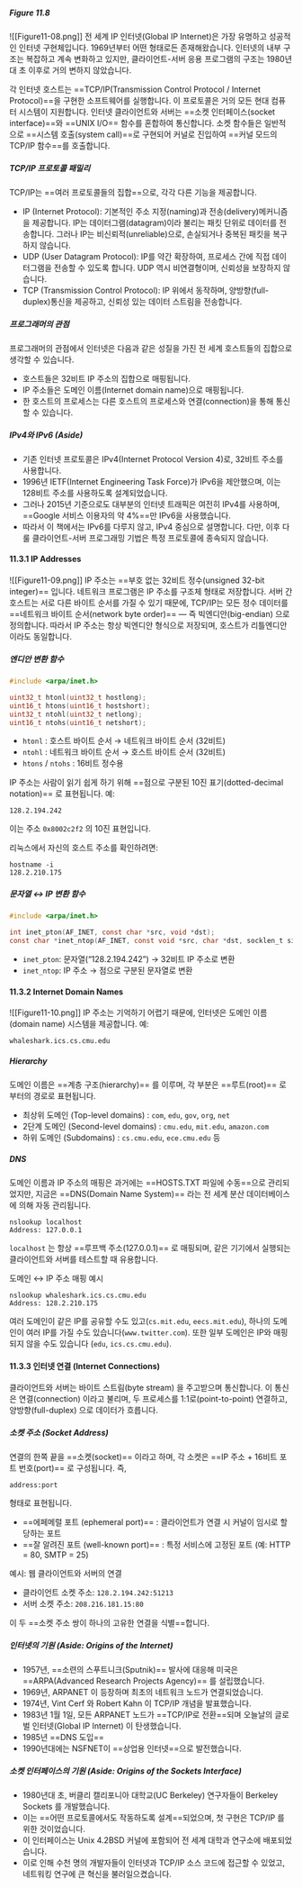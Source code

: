 ##### Figure 11.8
![[Figure11-08.png]]
전 세계 IP 인터넷(Global IP Internet)은 가장 유명하고 성공적인 인터넷 구현체입니다.
1969년부터 어떤 형태로든 존재해왔습니다.
인터넷의 내부 구조는 복잡하고 계속 변화하고 있지만, 클라이언트-서버 응용 프로그램의 구조는 1980년대 초 이후로 거의 변하지 않았습니다.

각 인터넷 호스트는 ==TCP/IP(Transmission Control Protocol / Internet Protocol)==을 구현한 소프트웨어를 실행합니다.
이 프로토콜은 거의 모든 현대 컴퓨터 시스템이 지원합니다.
인터넷 클라이언트와 서버는 ==소켓 인터페이스(socket interface)==와 ==UNIX I/O== 함수를 혼합하여 통신합니다.
소켓 함수들은 일반적으로 ==시스템 호출(system call)==로 구현되어 커널로 진입하여 ==커널 모드의 TCP/IP 함수==를 호출합니다.

##### TCP/IP 프로토콜 패밀리
TCP/IP는 ==여러 프로토콜들의 집합==으로, 각각 다른 기능을 제공합니다.
- IP (Internet Protocol): 기본적인 주소 지정(naming)과 전송(delivery)메커니즘을 제공합니다. IP는 데이터그램(datagram)이라 불리는 패킷 단위로 데이터를 전송합니다. 그러나 IP는 비신뢰적(unreliable)으로, 손실되거나 중복된 패킷을 복구하지 않습니다.
- UDP (User Datagram Protocol): IP를 약간 확장하여, 프로세스 간에 직접 데이터그램을 전송할 수 있도록 합니다. UDP 역시 비연결형이며, 신뢰성을 보장하지 않습니다.
- TCP (Transmission Control Protocol): IP 위에서 동작하며, 양방향(full-duplex)통신을 제공하고, 신뢰성 있는 데이터 스트림을 전송합니다.

##### 프로그래머의 관점
프로그래머의 관점에서 인터넷은 다음과 같은 성질을 가진 전 세계 호스트들의 집합으로 생각할 수 있습니다.
- 호스트들은 32비트 IP 주소의 집합으로 매핑됩니다.
- IP 주소들은 도메인 이름(Internet domain name)으로 매핑됩니다.
- 한 호스트의 프로세스는 다른 호스트의 프로세스와 연결(connection)을 통해 통신할 수 있습니다.

##### IPv4와 IPv6 (Aside)
- 기존 인터넷 프로토콜은 IPv4(Internet Protocol Version 4)로, 32비트 주소를 사용합니다.
- 1996년 IETF(Internet Engineering Task Force)가 IPv6을 제안했으며, 이는 128비트 주소를 사용하도록 설계되었습니다.
- 그러나 2015년 기준으로도 대부분의 인터넷 트래픽은 여전히 IPv4를 사용하며, ==Google 서비스 이용자의 약 4%==만 IPv6을 사용했습니다.
- 따라서 이 책에서는 IPv6를 다루지 않고, IPv4 중심으로 설명합니다. 다만, 이후 다룰 클라이언트-서버 프로그래밍 기법은 특정 프로토콜에 종속되지 않습니다.

#### 11.3.1 IP Addresses
![[Figure11-09.png]]
IP 주소는 ==부호 없는 32비트 정수(unsigned 32-bit integer)== 입니다.
네트워크 프로그램은 IP 주소를 구조체 형태로 저장합니다.
서버 간 호스트는 서로 다른 바이트 순서를 가질 수 있기 때문에, TCP/IP는 모든 정수 데이터를 ==네트워크 바이트 순서(network byte order)== — 즉 빅엔디안(big-endian) 으로 정의합니다.
따라서 IP 주소는 항상 빅엔디안 형식으로 저장되며, 호스트가 리틀엔디안이라도 동일합니다.


##### 엔디안 변환 함수

```c
#include <arpa/inet.h>

uint32_t htonl(uint32_t hostlong);
uint16_t htons(uint16_t hostshort);
uint32_t ntohl(uint32_t netlong);
uint16_t ntohs(uint16_t netshort);
```

* `htonl` : 호스트 바이트 순서 → 네트워크 바이트 순서 (32비트)
* `ntohl` : 네트워크 바이트 순서 → 호스트 바이트 순서 (32비트)
* `htons` / `ntohs` : 16비트 정수용


IP 주소는 사람이 읽기 쉽게 하기 위해 ==점으로 구분된 10진 표기(dotted-decimal notation)== 로 표현됩니다.
예:

```
128.2.194.242
```

이는 주소 `0x8002c2f2` 의 10진 표현입니다.

리눅스에서 자신의 호스트 주소를 확인하려면:

```
hostname -i
128.2.210.175
```


##### 문자열 ↔ IP 변환 함수

```c
#include <arpa/inet.h>

int inet_pton(AF_INET, const char *src, void *dst);
const char *inet_ntop(AF_INET, const void *src, char *dst, socklen_t size);
```

* `inet_pton`: 문자열(“128.2.194.242”) → 32비트 IP 주소로 변환
* `inet_ntop`: IP 주소 → 점으로 구분된 문자열로 변환

#### 11.3.2 Internet Domain Names

![[Figure11-10.png]]
IP 주소는 기억하기 어렵기 때문에, 인터넷은 도메인 이름(domain name) 시스템을 제공합니다.
예:

```
whaleshark.ics.cs.cmu.edu
```

##### Hierarchy
도메인 이름은 ==계층 구조(hierarchy)== 를 이루며, 각 부분은 ==루트(root)== 로부터의 경로로 표현됩니다.
* 최상위 도메인 (Top-level domains) : `com`, `edu`, `gov`, `org`, `net`
* 2단계 도메인 (Second-level domains) : `cmu.edu`, `mit.edu`, `amazon.com`
* 하위 도메인 (Subdomains) : `cs.cmu.edu`, `ece.cmu.edu` 등

##### DNS
도메인 이름과 IP 주소의 매핑은 과거에는 ==HOSTS.TXT 파일에 수동==으로 관리되었지만, 지금은 ==DNS(Domain Name System)== 라는 전 세계 분산 데이터베이스에 의해 자동 관리됩니다.


```
nslookup localhost
Address: 127.0.0.1
```

`localhost` 는 항상 ==루프백 주소(127.0.0.1)== 로 매핑되며, 같은 기기에서 실행되는 클라이언트와 서버를 테스트할 때 유용합니다.


도메인 ↔ IP 주소 매핑 예시

```
nslookup whaleshark.ics.cs.cmu.edu
Address: 128.2.210.175
```

여러 도메인이 같은 IP를 공유할 수도 있고(`cs.mit.edu`, `eecs.mit.edu`),
하나의 도메인이 여러 IP를 가질 수도 있습니다(`www.twitter.com`).
또한 일부 도메인은 IP와 매핑되지 않을 수도 있습니다 (`edu`, `ics.cs.cmu.edu`).


#### 11.3.3 인터넷 연결 (Internet Connections)

클라이언트와 서버는 바이트 스트림(byte stream) 을 주고받으며 통신합니다.
이 통신은 연결(connection) 이라고 불리며, 두 프로세스를 1:1로(point-to-point) 연결하고, 양방향(full-duplex) 으로 데이터가 흐릅니다.


##### 소켓 주소 (Socket Address)
연결의 한쪽 끝을 ==소켓(socket)== 이라고 하며, 각 소켓은 ==IP 주소 + 16비트 포트 번호(port)== 로 구성됩니다.
즉,

```
address:port
```

형태로 표현됩니다.

- ==에페메럴 포트 (ephemeral port)== : 클라이언트가 연결 시 커널이 임시로 할당하는 포트
- ==잘 알려진 포트 (well-known port)== : 특정 서비스에 고정된 포트 (예: HTTP = 80, SMTP = 25)


예시: 웹 클라이언트와 서버의 연결

- 클라이언트 소켓 주소: `128.2.194.242:51213`
- 서버 소켓 주소: `208.216.181.15:80`

이 두 ==소켓 주소 쌍이 하나의 고유한 연결을 식별==합니다.


##### 인터넷의 기원 (Aside: Origins of the Internet)

- 1957년, ==소련의 스푸트니크(Sputnik)== 발사에 대응해 미국은 ==ARPA(Advanced Research Projects Agency)== 를 설립했습니다.
- 1969년, ARPANET 이 등장하며 최초의 네트워크 노드가 연결되었습니다.
- 1974년, Vint Cerf 와 Robert Kahn 이 TCP/IP 개념을 발표했습니다.
- 1983년 1월 1일, 모든 ARPANET 노드가 ==TCP/IP로 전환==되며 오늘날의 글로벌 인터넷(Global IP Internet) 이 탄생했습니다.
- 1985년 ==DNS 도입==
- 1990년대에는 NSFNET이 ==상업용 인터넷==으로 발전했습니다.


##### 소켓 인터페이스의 기원 (Aside: Origins of the Sockets Interface)

- 1980년대 초, 버클리 캘리포니아 대학교(UC Berkeley) 연구자들이 Berkeley Sockets 를 개발했습니다.
- 이는 ==어떤 프로토콜에서도 작동하도록 설계==되었으며, 첫 구현은 TCP/IP 를 위한 것이었습니다.
- 이 인터페이스는 Unix 4.2BSD 커널에 포함되어 전 세계 대학과 연구소에 배포되었습니다.
- 이로 인해 수천 명의 개발자들이 인터넷과 TCP/IP 소스 코드에 접근할 수 있었고, 네트워킹 연구에 큰 혁신을 불러일으켰습니다.


